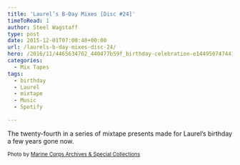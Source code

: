 ```yaml
---
title: 'Laurel’s B-Day Mixes [Disc #24]'
timeToRead: 1 
author: Steel Wagstaff
type: post
date: 2015-12-01T07:00:40+00:00
url: /laurels-b-day-mixes-disc-24/
hero: /2016/11/4465634762_440477b59f_birthday-celebration-e1449507474418.jpg
categories:
  - Mix Tapes
tags:
  - birthday
  - Laurel
  - mixtape
  - Music
  - Spotify

---
```

The twenty-fourth in a series of mixtape presents made for Laurel&#8217;s birthday a few years gone now.



<small>Photo by <a href="http://www.flickr.com/photos/60868061@N04/15720868892" target="_blank">Marine Corps Archives & Special Collections</a> <a title="Attribution License" href="http://creativecommons.org/licenses/by/2.0/" target="_blank" rel="nofollow"><img src="http://music.steelwagstaff.com/wp-content/plugins/wp-inject/images/cc.png" alt="" /></a></small>